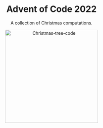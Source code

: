 
<h1 align="center">Advent of Code 2022</h1>
<p align="center">A collection of Christmas computations.</p>

<p align="center">
<img align="center" width="300" alt="Christmas-tree-code" src="https://user-images.githubusercontent.com/86421012/205155654-512d4c97-2aa1-44d2-bb7b-726d99dd334f.png">
</p>
